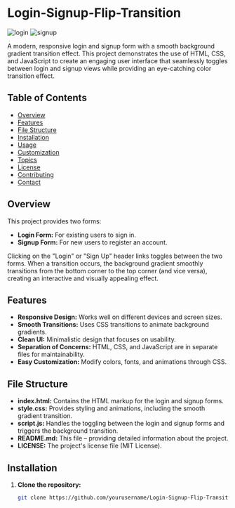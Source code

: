 # Login-Signup-Flip-Transition
![login](https://github.com/user-attachments/assets/ee812859-497b-4fe3-b770-58728673fd13)
![signup](https://github.com/user-attachments/assets/02cc2a2a-ba80-4e28-a81a-7e98d228520b)

A modern, responsive login and signup form with a smooth background gradient transition effect. This project demonstrates the use of HTML, CSS, and JavaScript to create an engaging user interface that seamlessly toggles between login and signup views while providing an eye-catching color transition effect.

## Table of Contents

- [Overview](#overview)
- [Features](#features)
- [File Structure](#file-structure)
- [Installation](#installation)
- [Usage](#usage)
- [Customization](#customization)
- [Topics](#topics)
- [License](#license)
- [Contributing](#contributing)
- [Contact](#contact)

## Overview

This project provides two forms:
- **Login Form:** For existing users to sign in.
- **Signup Form:** For new users to register an account.

Clicking on the "Login" or "Sign Up" header links toggles between the two forms. When a transition occurs, the background gradient smoothly transitions from the bottom corner to the top corner (and vice versa), creating an interactive and visually appealing effect.

## Features

- **Responsive Design:** Works well on different devices and screen sizes.
- **Smooth Transitions:** Uses CSS transitions to animate background gradients.
- **Clean UI:** Minimalistic design that focuses on usability.
- **Separation of Concerns:** HTML, CSS, and JavaScript are in separate files for maintainability.
- **Easy Customization:** Modify colors, fonts, and animations through CSS.

## File Structure

- **index.html:** Contains the HTML markup for the login and signup forms.
- **style.css:** Provides styling and animations, including the smooth gradient transition.
- **script.js:** Handles the toggling between the login and signup forms and triggers the background transition.
- **README.md:** This file – providing detailed information about the project.
- **LICENSE:** The project's license file (MIT License).

## Installation

1. **Clone the repository:**

   ```bash
   git clone https://github.com/yourusername/Login-Signup-Flip-Transition.git
